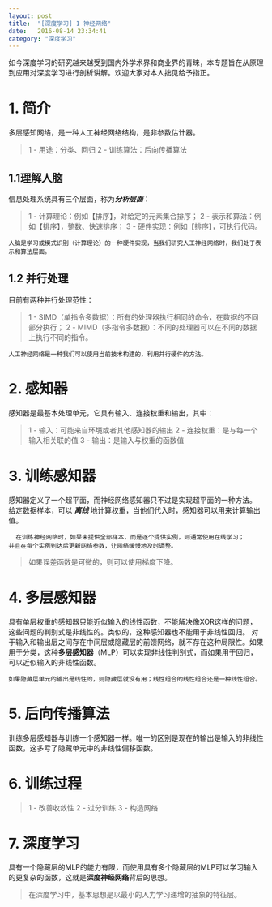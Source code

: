 ```yaml
---
layout: post
title:  "[深度学习] 1 神经网络"
date:   2016-08-14 23:34:41
category: "深度学习"
---
```


如今深度学习的研究越来越受到国内外学术界和商业界的青睐，本专题旨在从原理到应用对深度学习进行剖析讲解。欢迎大家对本人拙见给予指正。

# 1. 简介

多层感知网络，是一种人工神经网络结构，是非参数估计器。
> 1 - 用途：分类、回归
> 2 - 训练算法：后向传播算法

## 1.1理解人脑
信息处理系统具有三个层面，称为***分析层面***：
> 1 - 计算理论：例如【排序】，对给定的元素集合排序；
> 2 - 表示和算法：例如【排序】，整数、快速排序；
> 3 - 硬件实现：例如【排序】，可执行代码。

    人脑是学习或模式识别（计算理论）的一种硬件实现，当我们研究人工神经网络时，我们处于表示和算法层面。

## 1.2 并行处理
目前有两种并行处理范性： 
> 1  - SIMD（单指令多数据）：所有的处理器执行相同的命令，在数据的不同部分执行；
> 2  - MIMD（多指令多数据）：不同的处理器可以在不同的数据上执行不同的指令。
    
    人工神经网络是一种我们可以使用当前技术构建的，利用并行硬件的方法。

# 2. 感知器
感知器是最基本处理单元，它具有输入、连接权重和输出，其中：
> 1 - 输入：可能来自环境或者其他感知器的输出
> 2 - 连接权重：是与每一个输入相关联的值
> 3 - 输出：是输入与权重的函数值

# 3. 训练感知器
感知器定义了一个超平面，而神经网络感知器只不过是实现超平面的一种方法。
给定数据样本，可以 ***离线*** 地计算权重，当他们代入时，感知器可以用来计算输出值。

      在训练神经网络时，如果未提供全部样本，而是逐个提供实例，则通常使用在线学习；
    并且在每个实例到达后更新网络参数，让网络缓慢地及时调整。

> 如果误差函数是可微的，则可以使用梯度下降。

# 4. 多层感知器
具有单层权重的感知器只能近似输入的线性函数，不能解决像XOR这样的问题，这些问题的判别式是非线性的。类似的，这种感知器也不能用于非线性回归。
对于输入和输出层之间存在中间层或隐藏层的前馈网络，就不存在这种局限性。如果用于分类，这种**多层感知器**（MLP）可以实现非线性判别式，而如果用于回归，可以近似输入的非线性函数。

    如果隐藏层单元的输出是线性的，则隐藏层就没有用；线性组合的线性组合还是一种线性组合。

# 5. 后向传播算法
训练多层感知器与训练一个感知器一样。唯一的区别是现在的输出是输入的非线性函数，这多亏了隐藏单元中的非线性偏移函数。

# 6. 训练过程
> 1 - 改善收敛性
> 2 - 过分训练
> 3 - 构造网络

# 7. 深度学习
具有一个隐藏层的MLP的能力有限，而使用具有多个隐藏层的MLP可以学习输入的更复杂的函数，这就是**深度神经网络**背后的思想。
> 在深度学习中，基本思想是以最小的人力学习递增的抽象的特征层。
